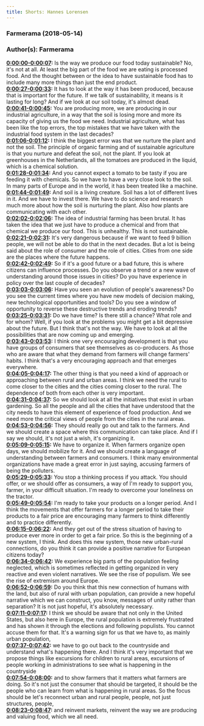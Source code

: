 ```yaml
---
title: Shorts: Hannes Lorensen
---
```

### Farmerama  (2018-05-14)  
### Author(s): Farmerama  

**[0:00:00-0:00:07](https://soundcloud.com/farmerama-radio/grow-janes-lorensen#t=0:00:00):**  Is the way we produce our food today sustainable?  No, it's not at all. At least the big part of the food we are eating is processed food.  And the thought between or the idea to have sustainable food has to include many more things than just the end product.  
**[0:00:27-0:00:33](https://soundcloud.com/farmerama-radio/grow-janes-lorensen#t=0:00:27):**  It has to look at the way it has been produced, because that is important for the future.  If we talk of sustainability, it means is it lasting for long?  And if we look at our soil today, it's almost dead.  
**[0:00:41-0:00:45](https://soundcloud.com/farmerama-radio/grow-janes-lorensen#t=0:00:41):**  You are producing more, we are producing in our industrial agriculture,  in a way that the soil is losing more and more its capacity of giving us the food we need.  Industrial agriculture, what has been like the top errors, the top mistakes that we have taken with the industrial food system in the last decades?  
**[0:01:06-0:01:12](https://soundcloud.com/farmerama-radio/grow-janes-lorensen#t=0:01:06):**  I think the biggest error was that we nurture the plant and not the soil.  The principle of organic farming and of sustainable agriculture is that you nurture and defeat the soil, not the plant.  If you look at greenhouses in the Netherlands, all the tomatoes are produced in the liquid, which is a chemical solution.  
**[0:01:28-0:01:34](https://soundcloud.com/farmerama-radio/grow-janes-lorensen#t=0:01:28):**  And you cannot expect a tomato to be tasty if you are feeding it with chemicals.  So we have to have a very close look to the soil.  In many parts of Europe and in the world, it has been treated like a machine.  
**[0:01:44-0:01:49](https://soundcloud.com/farmerama-radio/grow-janes-lorensen#t=0:01:44):**  And soil is a living creature. Soil has a lot of different lives in it.  And we have to invest there. We have to do science and research much more about how the soil is nurturing the plant.  Also how plants are communicating with each other.  
**[0:02:02-0:02:06](https://soundcloud.com/farmerama-radio/grow-janes-lorensen#t=0:02:02):**  The idea of industrial farming has been brutal.  It has taken the idea that we just have to produce a chemical and from that chemical we produce our food.  This is unhealthy. This is not sustainable.  
**[0:02:21-0:02:31](https://soundcloud.com/farmerama-radio/grow-janes-lorensen#t=0:02:21):**  It's very dangerous because if we want to feed 9 billion people, we will not be able to do that in the next decades.  But a lot is being said about the role of consumer and the role of cities.  Cities from one side are the places where the future happens.  
**[0:02:42-0:02:49](https://soundcloud.com/farmerama-radio/grow-janes-lorensen#t=0:02:42):**  So if it's a good future or a bad future, this is where citizens can influence processes.  Do you observe a trend or a new wave of understanding around those issues in cities?  Do you have experience in policy over the last couple of decades?  
**[0:03:03-0:03:06](https://soundcloud.com/farmerama-radio/grow-janes-lorensen#t=0:03:03):**  Have you seen an evolution of people's awareness?  Do you see the current times where you have new models of decision making, new technological opportunities and tools?  Do you see a window of opportunity to reverse these destructive trends and eroding trends?  
**[0:03:25-0:03:31](https://soundcloud.com/farmerama-radio/grow-janes-lorensen#t=0:03:25):**  Do we have time? Is there still a chance? What role and for whom?  Well, if you look at the problems you might get a bit depressive about the future.  But I think that's not the way. We have to look at all the possibilities that are now coming up and emerging.  
**[0:03:43-0:03:53](https://soundcloud.com/farmerama-radio/grow-janes-lorensen#t=0:03:43):**  I think one very encouraging development is that you have groups of consumers that see themselves as co-producers.  As those who are aware that what they demand from farmers will change farmers' habits.  I think that's a very encouraging approach and that emerges everywhere.  
**[0:04:05-0:04:17](https://soundcloud.com/farmerama-radio/grow-janes-lorensen#t=0:04:05):**  The other thing is that you need a kind of approach or approaching between rural and urban areas.  I think we need the rural to come closer to the cities and the cities coming closer to the rural.  The dependence of both from each other is very important.  
**[0:04:31-0:04:37](https://soundcloud.com/farmerama-radio/grow-janes-lorensen#t=0:04:31):**  So we should look at all the initiatives that exist in urban gardening.  So all the people and all the cities that have understood that the city needs to have this element of experience of food production.  And we need more the critical views of people from the cities in the rural areas.  
**[0:04:53-0:04:56](https://soundcloud.com/farmerama-radio/grow-janes-lorensen#t=0:04:53):**  They should really go out and talk to the farmers.  And we should create a space where this communication can take place.  And if I say we should, it's not just a wish, it's organizing it.  
**[0:05:09-0:05:15](https://soundcloud.com/farmerama-radio/grow-janes-lorensen#t=0:05:09):**  We have to organize it. When farmers organize open days, we should mobilize for it.  And we should create a language of understanding between farmers and consumers.  I think many environmental organizations have made a great error in just saying, accusing farmers of being the polluters.  
**[0:05:29-0:05:33](https://soundcloud.com/farmerama-radio/grow-janes-lorensen#t=0:05:29):**  You stop a thinking process if you attack.  You should offer, or we should offer as consumers, a way of I'm ready to support you, farmer,  in your difficult situation. I'm ready to overcome your loneliness on the tractor.  
**[0:05:49-0:05:54](https://soundcloud.com/farmerama-radio/grow-janes-lorensen#t=0:05:49):**  I'm ready to take your products on a longer period.  And I think the movements that offer farmers for a longer period to take their products to a fair price  are encouraging many farmers to think differently and to practice differently.  
**[0:06:15-0:06:22](https://soundcloud.com/farmerama-radio/grow-janes-lorensen#t=0:06:15):**  And they get out of the stress situation of having to produce ever more in order to get a fair price.  So this is the beginning of a new system, I think.  And does this new system, those new urban-rural connections, do you think it can provide a positive narrative for European citizens today?  
**[0:06:34-0:06:42](https://soundcloud.com/farmerama-radio/grow-janes-lorensen#t=0:06:34):**  We experience big parts of the population feeling neglected, which is sometimes reflected in getting organized  in very reactive and even violent narratives.  We see the rise of populism. We see the rise of extremism around Europe.  
**[0:06:52-0:06:59](https://soundcloud.com/farmerama-radio/grow-janes-lorensen#t=0:06:52):**  Do you think that this new connection of humans with the land, but also of rural with urban population,  can provide a new hopeful narrative which we can construct, you know, messages of unity rather than separation?  It is not just hopeful, it's absolutely necessary.  
**[0:07:11-0:07:17](https://soundcloud.com/farmerama-radio/grow-janes-lorensen#t=0:07:11):**  I think we should be aware that not only in the United States, but also here in Europe,  the rural population is extremely frustrated and has shown it through the elections and following populists.  You cannot accuse them for that. It's a warning sign for us that we have to, as mainly urban population,  
**[0:07:37-0:07:42](https://soundcloud.com/farmerama-radio/grow-janes-lorensen#t=0:07:37):**  we have to go out back to the countryside and understand what's happening there.  And I think it's very important that we propose things like excursions for children to rural areas,  excursions of people working in administrations to see what is happening in the countryside  
**[0:07:54-0:08:00](https://soundcloud.com/farmerama-radio/grow-janes-lorensen#t=0:07:54):**  and to show farmers that it matters what farmers are doing.  So it's not just the consumer that should be targeted, it should be the people who can learn from what is happening in rural areas.  So the focus should be let's reconnect urban and rural people, people, not just structures, people,  
**[0:08:23-0:08:47](https://soundcloud.com/farmerama-radio/grow-janes-lorensen#t=0:08:23):**  and reinvent markets, reinvent the way we are producing and valuing food, which we all need.  